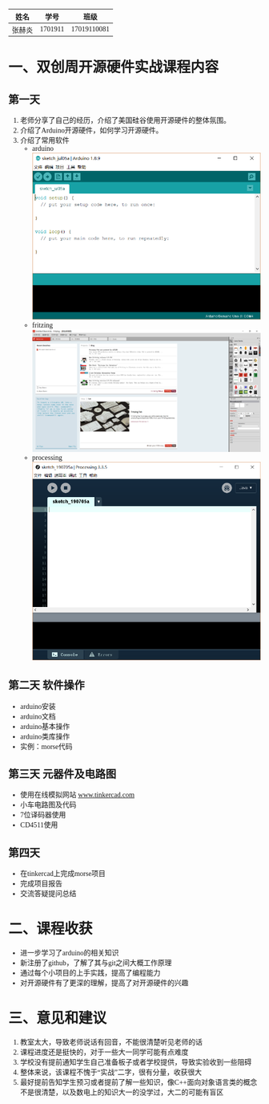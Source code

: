 <font face="宋体">

姓名|学号|班级
:--:|:--:|:--:
张赫炎|1701911|17019110081

# 一、双创周开源硬件实战课程内容
## 第一天
1. 老师分享了自己的经历，介绍了美国硅谷使用开源硬件的整体氛围。
2. 介绍了Arduino开源硬件，如何学习开源硬件。
3. 介绍了常用软件
   - arduino
  ![](arduino.png)  
   - fritzing
  ![](fritzing.png)
   - processing
  ![](processing.png)
## 第二天 软件操作
- arduino安装
- arduino文档
- arduino基本操作
- arduino类库操作
- 实例：morse代码
## 第三天 元器件及电路图
- 使用在线模拟网站 www.tinkercad.com
- 小车电路图及代码
- 7位译码器使用
- CD4511使用
## 第四天
- 在tinkercad上完成morse项目
- 完成项目报告
- 交流答疑提问总结
# 二、课程收获
- 进一步学习了arduino的相关知识
- 新注册了github，了解了其与git之间大概工作原理
- 通过每个小项目的上手实践，提高了编程能力
- 对开源硬件有了更深的理解，提高了对开源硬件的兴趣

# 三、意见和建议
1. 教室太大，导致老师说话有回音，不能很清楚听见老师的话
2. 课程进度还是挺快的，对于一些大一同学可能有点难度
3. 学校没有提前通知学生自己准备板子或者学校提供，导致实验收到一些阻碍
4. 整体来说，该课程不愧于“实战”二字，很有分量，收获很大
5. 最好提前告知学生预习或者提前了解一些知识，像C++面向对象语言类的概念不是很清楚，以及数电上的知识大一的没学过，大二的可能有盲区